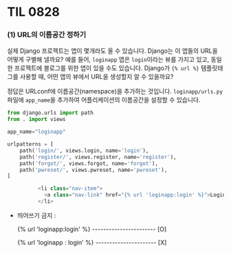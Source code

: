 # TIL 0828

### (1) URL의 이름공간 정하기

실제 Django 프로젝트는 앱이 몇개라도 올 수 있습니다. Django는 이 앱들의 URL을 어떻게 구별해 낼까요? 예를 들어, `loginapp` 앱은 `login`이라는 뷰를 가지고 있고, 동일한 프로젝트에 블로그를 위한 앱이 있을 수도 있습니다. Django가 `{% url %}` 템플릿태그를 사용할 때, 어떤 앱의 뷰에서 URL을 생성할지 알 수 있을까요?

정답은 URLconf에 이름공간(namespace)을 추가하는 것입니다. `loginapp/urls.py` 파일에 `app_name`을 추가하여 어플리케이션의 이름공간을 설정할 수 있습니다.



```python
from django.urls import path
from . import views

app_name="loginapp"

urlpatterns = [
    path('login/', views.login, name='login'),
    path('register/', views.register, name='register'),
    path('forgot/', views.forgot, name='forgot'),
    path('pwreset/', views.pwreset, name='pwreset'),
]
```

```python
          <li class="nav-item">
            <a class="nav-link" href="{% url 'loginapp:login' %}">Login</a>
          </li>
```

- 띄어쓰기 금지 : 

  {% url 'loginapp:login' %} ----------------------- [O]

  {% url 'loginapp : login' %} ---------------------- [X]